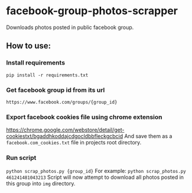 # facebook-group-photos-scrapper

Downloads photos posted in public facebook group.

## How to use:

### Install requirements

`pip install -r requirements.txt`

### Get facebook group id from its url

`https://www.facebook.com/groups/{group_id}`

### Export facebook cookies file using chrome extension

https://chrome.google.com/webstore/detail/get-cookiestxt/bgaddhkoddajcdgocldbbfleckgcbcid
And save them as a `facebook.com_cookies.txt` file in projects root directory.

### Run script

`python scrap_photos.py {group_id}`
For example:
`python scrap_photos.py 461241481043213`
Script will now attempt to download all photos posted in this group into `img` directory.
